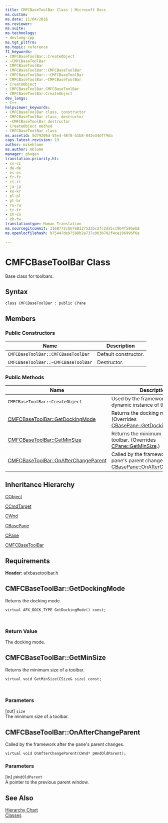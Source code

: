 ```yaml
---
title: CMFCBaseToolBar Class | Microsoft Docs
ms.custom: 
ms.date: 11/04/2016
ms.reviewer: 
ms.suite: 
ms.technology:
- devlang-cpp
ms.tgt_pltfrm: 
ms.topic: reference
f1_keywords:
- CMFCBaseToolBar::CreateObject
- ~CMFCBaseToolBar
- CMFCBaseToolBar
- CMFCBaseToolBar::CMFCBaseToolBar
- CMFCBaseToolBar::~CMFCBaseToolBar
- CMFCBaseToolBar.~CMFCBaseToolBar
- CreateObject
- CMFCBaseToolBar.CMFCBaseToolBar
- CMFCBaseToolBar.CreateObject
dev_langs:
- C++
helpviewer_keywords:
- CMFCBaseToolBar class, constructor
- CMFCBaseToolBar class, destructor
- ~CMFCBaseToolBar destructor
- CreateObject method
- CMFCBaseToolBar class
ms.assetid: 5d79206d-55e4-46f8-b1b8-042e34d7f9da
caps.latest.revision: 19
author: mikeblome
ms.author: mblome
manager: ghogen
translation.priority.ht:
- cs-cz
- de-de
- es-es
- fr-fr
- it-it
- ja-jp
- ko-kr
- pl-pl
- pt-br
- ru-ru
- tr-tr
- zh-cn
- zh-tw
translationtype: Human Translation
ms.sourcegitcommit: 3168772cbb7e8127523bc2fc2da5cc9b4f59beb8
ms.openlocfilehash: b75447de97508b2a737c003b702f4ce106996f6e

---
```

# CMFCBaseToolBar Class
Base class for toolbars.  
  
## Syntax  
  
```  
class CMFCBaseToolBar : public CPane  
```  
  
## Members  
  
### Public Constructors  
  
|Name|Description|  
|----------|-----------------|  
|`CMFCBaseToolBar::CMFCBaseToolBar`|Default constructor.|  
|`CMFCBaseToolBar::~CMFCBaseToolBar`|Destructor.|  
  
### Public Methods  
  
|Name|Description|  
|----------|-----------------|  
|`CMFCBaseToolBar::CreateObject`|Used by the framework to create a dynamic instance of this class type.|  
|[CMFCBaseToolBar::GetDockingMode](#cmfcbasetoolbar__getdockingmode)|Returns the docking mode. (Overrides [CBasePane::GetDockingMode](../../mfc/reference/cbasepane-class.md#cbasepane__getdockingmode).)|  
|[CMFCBaseToolBar::GetMinSize](#cmfcbasetoolbar__getminsize)|Returns the minimum size of a toolbar. (Overrides [CPane::GetMinSize](../../mfc/reference/cpane-class.md#cpane__getminsize).)|  
|[CMFCBaseToolBar::OnAfterChangeParent](#cmfcbasetoolbar__onafterchangeparent)|Called by the framework after the pane's parent changes. (Overrides [CBasePane::OnAfterChangeParent](../../mfc/reference/cbasepane-class.md#cbasepane__onafterchangeparent).)|  
  
## Inheritance Hierarchy  
 [CObject](../../mfc/reference/cobject-class.md)  
  
 [CCmdTarget](../../mfc/reference/ccmdtarget-class.md)  
  
 [CWnd](../../mfc/reference/cwnd-class.md)  
  
 [CBasePane](../../mfc/reference/cbasepane-class.md)  
  
 [CPane](../../mfc/reference/cpane-class.md)  
  
 [CMFCBaseToolBar](../../mfc/reference/cmfcbasetoolbar-class.md)  
  
## Requirements  
 **Header:** afxbasetoolbar.h  
  
##  <a name="cmfcbasetoolbar__getdockingmode"></a>  CMFCBaseToolBar::GetDockingMode  
 Returns the docking mode.  
  
```  
virtual AFX_DOCK_TYPE GetDockingMode() const;

 
```  
  
### Return Value  
 The docking mode.  
  
##  <a name="cmfcbasetoolbar__getminsize"></a>  CMFCBaseToolBar::GetMinSize  
 Returns the minimum size of a toolbar.  
  
```  
virtual void GetMinSize(CSize& size) const;

 
```  
  
### Parameters  
 [out] `size`  
 The minimum size of a toolbar.  
  
##  <a name="cmfcbasetoolbar__onafterchangeparent"></a>  CMFCBaseToolBar::OnAfterChangeParent  
 Called by the framework after the pane's parent changes.  
  
```  
virtual void OnAfterChangeParent(CWnd* pWndOldParent);
```  
  
### Parameters  
 [in] `pWndOldParent`  
 A pointer to the previous parent window.  
  
## See Also  
 [Hierarchy Chart](../../mfc/hierarchy-chart.md)   
 [Classes](../../mfc/reference/mfc-classes.md)



<!--HONumber=Jan17_HO1-->


